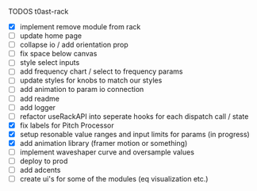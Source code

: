 TODOS t0ast-rack

- [x] implement remove module from rack
- [ ] update home page
- [ ] collapse io / add orientation prop
- [ ] fix space below canvas
- [ ] style select inputs 
- [ ] add frequency chart / select to frequency params
- [ ] update styles for knobs to match our styles 
- [ ] add animation to param io connection
- [ ] add readme
- [ ] add logger
- [ ] refactor useRackAPI into seperate hooks for each dispatch call / state 
- [x] fix labels for Pitch Processor
- [x] setup resonable value ranges and input limits for params (in progress)
- [x] add animation library (framer motion or something)
- [ ] implement waveshaper curve and oversample values 
- [ ] deploy to prod
- [ ] add adcents
- [ ] create ui's for some of the modules (eq visualization etc.)
